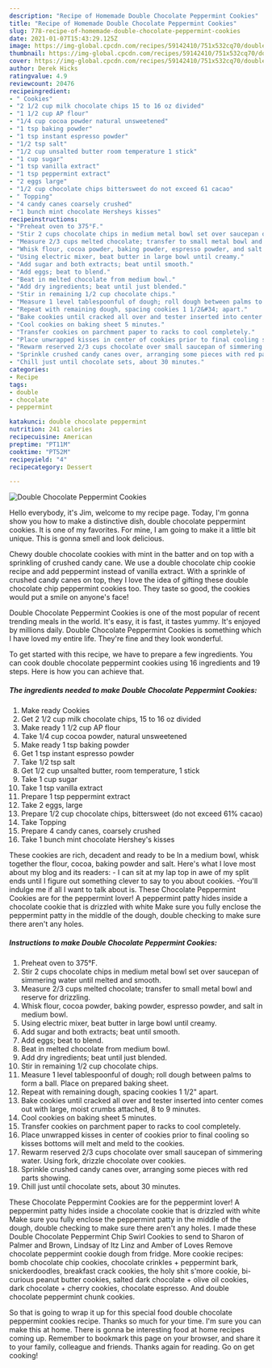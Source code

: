 ```yaml
---
description: "Recipe of Homemade Double Chocolate Peppermint Cookies"
title: "Recipe of Homemade Double Chocolate Peppermint Cookies"
slug: 778-recipe-of-homemade-double-chocolate-peppermint-cookies
date: 2021-01-07T15:43:29.125Z
image: https://img-global.cpcdn.com/recipes/59142410/751x532cq70/double-chocolate-peppermint-cookies-recipe-main-photo.jpg
thumbnail: https://img-global.cpcdn.com/recipes/59142410/751x532cq70/double-chocolate-peppermint-cookies-recipe-main-photo.jpg
cover: https://img-global.cpcdn.com/recipes/59142410/751x532cq70/double-chocolate-peppermint-cookies-recipe-main-photo.jpg
author: Derek Hicks
ratingvalue: 4.9
reviewcount: 20476
recipeingredient:
- " Cookies"
- "2 1/2 cup milk chocolate chips 15 to 16 oz divided"
- "1 1/2 cup AP flour"
- "1/4 cup cocoa powder natural unsweetened"
- "1 tsp baking powder"
- "1 tsp instant espresso powder"
- "1/2 tsp salt"
- "1/2 cup unsalted butter room temperature 1 stick"
- "1 cup sugar"
- "1 tsp vanilla extract"
- "1 tsp peppermint extract"
- "2 eggs large"
- "1/2 cup chocolate chips bittersweet do not exceed 61 cacao"
- " Topping"
- "4 candy canes coarsely crushed"
- "1 bunch mint chocolate Hersheys kisses"
recipeinstructions:
- "Preheat oven to 375°F."
- "Stir 2 cups chocolate chips in medium metal bowl set over saucepan of simmering water until melted and smooth."
- "Measure 2/3 cups melted chocolate; transfer to small metal bowl and reserve for drizzling."
- "Whisk flour, cocoa powder, baking powder, espresso powder, and salt in medium bowl."
- "Using electric mixer, beat butter in large bowl until creamy."
- "Add sugar and both extracts; beat until smooth."
- "Add eggs; beat to blend."
- "Beat in melted chocolate from medium bowl."
- "Add dry ingredients; beat until just blended."
- "Stir in remaining 1/2 cup chocolate chips."
- "Measure 1 level tablespoonful of dough; roll dough between palms to form a ball. Place on prepared baking sheet."
- "Repeat with remaining dough, spacing cookies 1 1/2&#34; apart."
- "Bake cookies until cracked all over and tester inserted into center comes out with large, moist crumbs attached, 8 to 9 minutes."
- "Cool cookies on baking sheet 5 minutes."
- "Transfer cookies on parchment paper to racks to cool completely."
- "Place unwrapped kisses in center of cookies prior to final cooling so kisses bottoms will melt and meld to the cookies."
- "Rewarm reserved 2/3 cups chocolate over small saucepan of simmering water. Using fork, drizzle chocolate over cookies."
- "Sprinkle crushed candy canes over, arranging some pieces with red parts showing."
- "Chill just until chocolate sets, about 30 minutes."
categories:
- Recipe
tags:
- double
- chocolate
- peppermint

katakunci: double chocolate peppermint 
nutrition: 241 calories
recipecuisine: American
preptime: "PT11M"
cooktime: "PT52M"
recipeyield: "4"
recipecategory: Dessert

---
```



![Double Chocolate Peppermint Cookies](https://img-global.cpcdn.com/recipes/59142410/751x532cq70/double-chocolate-peppermint-cookies-recipe-main-photo.jpg)

Hello everybody, it's Jim, welcome to my recipe page. Today, I'm gonna show you how to make a distinctive dish, double chocolate peppermint cookies. It is one of my favorites. For mine, I am going to make it a little bit unique. This is gonna smell and look delicious.

Chewy double chocolate cookies with mint in the batter and on top with a sprinkling of crushed candy cane. We use a double chocolate chip cookie recipe and add peppermint instead of vanilla extract. With a sprinkle of crushed candy canes on top, they I love the idea of gifting these double chocolate chip peppermint cookies too. They taste so good, the cookies would put a smile on anyone&#39;s face!

Double Chocolate Peppermint Cookies is one of the most popular of recent trending meals in the world. It's easy, it is fast, it tastes yummy. It's enjoyed by millions daily. Double Chocolate Peppermint Cookies is something which I have loved my entire life. They're fine and they look wonderful.


To get started with this recipe, we have to prepare a few ingredients. You can cook double chocolate peppermint cookies using 16 ingredients and 19 steps. Here is how you can achieve that.

<!--inarticleads1-->

##### The ingredients needed to make Double Chocolate Peppermint Cookies:

1. Make ready  Cookies
1. Get 2 1/2 cup milk chocolate chips, 15 to 16 oz divided
1. Make ready 1 1/2 cup AP flour
1. Take 1/4 cup cocoa powder, natural unsweetened
1. Make ready 1 tsp baking powder
1. Get 1 tsp instant espresso powder
1. Take 1/2 tsp salt
1. Get 1/2 cup unsalted butter, room temperature, 1 stick
1. Take 1 cup sugar
1. Take 1 tsp vanilla extract
1. Prepare 1 tsp peppermint extract
1. Take 2 eggs, large
1. Prepare 1/2 cup chocolate chips, bittersweet (do not exceed 61% cacao)
1. Take  Topping
1. Prepare 4 candy canes, coarsely crushed
1. Take 1 bunch mint chocolate Hershey&#39;s kisses


These cookies are rich, decadent and ready to be In a medium bowl, whisk together the flour, cocoa, baking powder and salt. Here&#39;s what I love most about my blog and its readers: - I can sit at my lap top in awe of my split ends until I figure out something clever to say to you about cookies. -You&#39;ll indulge me if all I want to talk about is. These Chocolate Peppermint Cookies are for the peppermint lover! A peppermint patty hides inside a chocolate cookie that is drizzled with white Make sure you fully enclose the peppermint patty in the middle of the dough, double checking to make sure there aren&#39;t any holes. 

<!--inarticleads2-->

##### Instructions to make Double Chocolate Peppermint Cookies:

1. Preheat oven to 375°F.
1. Stir 2 cups chocolate chips in medium metal bowl set over saucepan of simmering water until melted and smooth.
1. Measure 2/3 cups melted chocolate; transfer to small metal bowl and reserve for drizzling.
1. Whisk flour, cocoa powder, baking powder, espresso powder, and salt in medium bowl.
1. Using electric mixer, beat butter in large bowl until creamy.
1. Add sugar and both extracts; beat until smooth.
1. Add eggs; beat to blend.
1. Beat in melted chocolate from medium bowl.
1. Add dry ingredients; beat until just blended.
1. Stir in remaining 1/2 cup chocolate chips.
1. Measure 1 level tablespoonful of dough; roll dough between palms to form a ball. Place on prepared baking sheet.
1. Repeat with remaining dough, spacing cookies 1 1/2&#34; apart.
1. Bake cookies until cracked all over and tester inserted into center comes out with large, moist crumbs attached, 8 to 9 minutes.
1. Cool cookies on baking sheet 5 minutes.
1. Transfer cookies on parchment paper to racks to cool completely.
1. Place unwrapped kisses in center of cookies prior to final cooling so kisses bottoms will melt and meld to the cookies.
1. Rewarm reserved 2/3 cups chocolate over small saucepan of simmering water. Using fork, drizzle chocolate over cookies.
1. Sprinkle crushed candy canes over, arranging some pieces with red parts showing.
1. Chill just until chocolate sets, about 30 minutes.


These Chocolate Peppermint Cookies are for the peppermint lover! A peppermint patty hides inside a chocolate cookie that is drizzled with white Make sure you fully enclose the peppermint patty in the middle of the dough, double checking to make sure there aren&#39;t any holes. I made these Double Chocolate Peppermint Chip Swirl Cookies to send to Sharon of Palmer and Brown, Lindsay of Itz Linz and Amber of Loves Remove chocolate peppermint cookie dough from fridge. More cookie recipes: bomb chocolate chip cookies, chocolate crinkles + peppermint bark, snickerdoodles, breakfast crack cookies, the holy shit s&#39;more cookie, bi-curious peanut butter cookies, salted dark chocolate + olive oil cookies, dark chocolate + cherry cookies, chocolate espresso. And double chocolate peppermint chunk cookies. 

So that is going to wrap it up for this special food double chocolate peppermint cookies recipe. Thanks so much for your time. I'm sure you can make this at home. There is gonna be interesting food at home recipes coming up. Remember to bookmark this page on your browser, and share it to your family, colleague and friends. Thanks again for reading. Go on get cooking!
